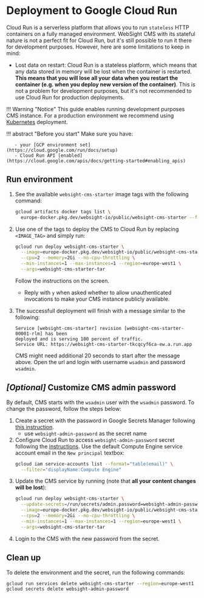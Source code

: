 # Deployment to Google Cloud Run

Cloud Run is a serverless platform that allows you to run `stateless` HTTP containers on a fully managed environment. WebSight CMS with its stateful nature is not a perfect fit for Cloud Run, but it's still possible to run it there for development purposes. However, here are some limitations to keep in mind:

- Lost data on restart: Cloud Run is a stateless platform, which means that any data stored in memory will be lost when the container is restarted. **This means that you will lose all your data when you restart the container (e.g. when you deploy new version of the container)**. This is not a problem for development purposes, but it's not recommended to use Cloud Run for production deployments.

!!! Warning "Notice"
        This guide enables running development purposes CMS instance. For a production environment we recommend using [Kubernetes](../kubernetes/) deployment.

!!! abstract "Before you start"
    Make sure you have:

       - your [GCP environment set](https://cloud.google.com/run/docs/setup)
       - Cloud Run API [enabled](https://cloud.google.com/apis/docs/getting-started#enabling_apis)

## Run environment

1. See the available `websight-cms-starter` image tags with the following command:
    ```bash
    gcloud artifacts docker tags list \
      europe-docker.pkg.dev/websight-io/public/websight-cms-starter --format="table(tag)"
    ```
2. Use one of the tags to deploy the CMS to Cloud Run by replacing `<IMAGE_TAG>` and simply run:
    ```bash
    gcloud run deploy websight-cms-starter \
      --image=europe-docker.pkg.dev/websight-io/public/websight-cms-starter:<IMAGE_TAG> \
      --cpu=2 --memory=2Gi --no-cpu-throttling \
      --min-instances=1 --max-instances=1 --region=europe-west1 \
      --args=websight-cms-starter-tar
    ```
    Follow the instructions on the screen.
      - Reply with `y` when asked whether to allow unauthenticated invocations to make your CMS instance publicly available.
3. The successfull deployment will finish with a message similar to the following:

    ```
    Service [websight-cms-starter] revision [websight-cms-starter-00001-rlm] has been 
    deployed and is serving 100 percent of traffic. 
    Service URL: https://websight-cms-starter-tkcqcyf6ca-ew.a.run.app
    ```
    
    CMS might need additional 20 seconds to start after the message above. Open the url and login with username `wsadmin` and password `wsadmin`.

## _[Optional]_ Customize CMS admin password
By default, CMS starts with the `wsadmin` user with the `wsadmin` password. To change the password, follow the steps below:

1. Create a secret with the password in Google Secrets Manager following [this instruction](https://cloud.google.com/secret-manager/docs/creating-and-accessing-secrets).
    - use `websight-admin-password` as the secret name
2. Configure Cloud Run to access `websight-admin-password` secret following the [instructions](https://cloud.google.com/run/docs/configuring/services/secrets#access-secret).
    Use the default Compute Engine service account email in the `New principal` textbox:
    ```bash
    gcloud iam service-accounts list --format="table(email)" \
      --filter="displayName:Compute Engine"
    ```
3. Update the CMS service by running (note that **all your content changes will be lost**):
    ```bash
    gcloud run deploy websight-cms-starter \
      --update-secrets=/run/secrets/admin.password=websight-admin-password:1 \
      --image=europe-docker.pkg.dev/websight-io/public/websight-cms-starter:<IMAGE_TAG> \
      --cpu=2 --memory=2Gi --no-cpu-throttling \
      --min-instances=1 --max-instances=1 --region=europe-west1 \
      --args=websight-cms-starter-tar
    ```
4. Login to the CMS with the new password from the secret.

## Clean up

To delete the environment and the secret, run the following commands:

```bash
gcloud run services delete websight-cms-starter --region=europe-west1
gcloud secrets delete websight-admin-password
```
